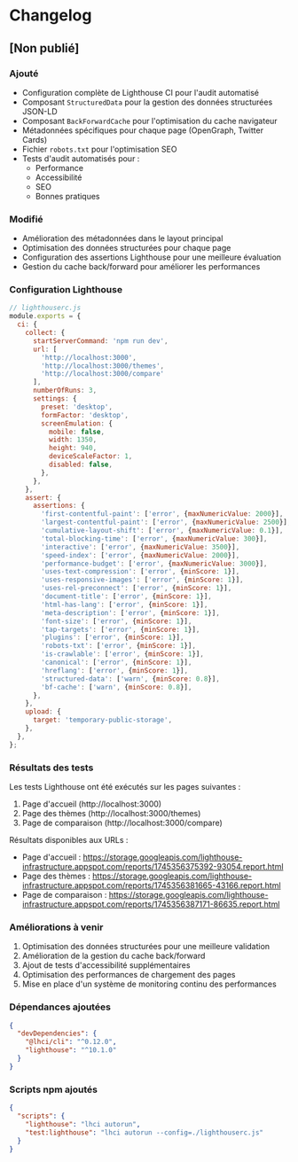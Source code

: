 # Changelog

## [Non publié]

### Ajouté
- Configuration complète de Lighthouse CI pour l'audit automatisé
- Composant `StructuredData` pour la gestion des données structurées JSON-LD
- Composant `BackForwardCache` pour l'optimisation du cache navigateur
- Métadonnées spécifiques pour chaque page (OpenGraph, Twitter Cards)
- Fichier `robots.txt` pour l'optimisation SEO
- Tests d'audit automatisés pour :
  - Performance
  - Accessibilité
  - SEO
  - Bonnes pratiques

### Modifié
- Amélioration des métadonnées dans le layout principal
- Optimisation des données structurées pour chaque page
- Configuration des assertions Lighthouse pour une meilleure évaluation
- Gestion du cache back/forward pour améliorer les performances

### Configuration Lighthouse
```javascript
// lighthouserc.js
module.exports = {
  ci: {
    collect: {
      startServerCommand: 'npm run dev',
      url: [
        'http://localhost:3000',
        'http://localhost:3000/themes',
        'http://localhost:3000/compare'
      ],
      numberOfRuns: 3,
      settings: {
        preset: 'desktop',
        formFactor: 'desktop',
        screenEmulation: {
          mobile: false,
          width: 1350,
          height: 940,
          deviceScaleFactor: 1,
          disabled: false,
        },
      },
    },
    assert: {
      assertions: {
        'first-contentful-paint': ['error', {maxNumericValue: 2000}],
        'largest-contentful-paint': ['error', {maxNumericValue: 2500}],
        'cumulative-layout-shift': ['error', {maxNumericValue: 0.1}],
        'total-blocking-time': ['error', {maxNumericValue: 300}],
        'interactive': ['error', {maxNumericValue: 3500}],
        'speed-index': ['error', {maxNumericValue: 2000}],
        'performance-budget': ['error', {maxNumericValue: 3000}],
        'uses-text-compression': ['error', {minScore: 1}],
        'uses-responsive-images': ['error', {minScore: 1}],
        'uses-rel-preconnect': ['error', {minScore: 1}],
        'document-title': ['error', {minScore: 1}],
        'html-has-lang': ['error', {minScore: 1}],
        'meta-description': ['error', {minScore: 1}],
        'font-size': ['error', {minScore: 1}],
        'tap-targets': ['error', {minScore: 1}],
        'plugins': ['error', {minScore: 1}],
        'robots-txt': ['error', {minScore: 1}],
        'is-crawlable': ['error', {minScore: 1}],
        'canonical': ['error', {minScore: 1}],
        'hreflang': ['error', {minScore: 1}],
        'structured-data': ['warn', {minScore: 0.8}],
        'bf-cache': ['warn', {minScore: 0.8}],
      },
    },
    upload: {
      target: 'temporary-public-storage',
    },
  },
};
```

### Résultats des tests
Les tests Lighthouse ont été exécutés sur les pages suivantes :
1. Page d'accueil (http://localhost:3000)
2. Page des thèmes (http://localhost:3000/themes)
3. Page de comparaison (http://localhost:3000/compare)

Résultats disponibles aux URLs :
- Page d'accueil : https://storage.googleapis.com/lighthouse-infrastructure.appspot.com/reports/1745356375392-93054.report.html
- Page des thèmes : https://storage.googleapis.com/lighthouse-infrastructure.appspot.com/reports/1745356381665-43166.report.html
- Page de comparaison : https://storage.googleapis.com/lighthouse-infrastructure.appspot.com/reports/1745356387171-86635.report.html

### Améliorations à venir
1. Optimisation des données structurées pour une meilleure validation
2. Amélioration de la gestion du cache back/forward
3. Ajout de tests d'accessibilité supplémentaires
4. Optimisation des performances de chargement des pages
5. Mise en place d'un système de monitoring continu des performances

### Dépendances ajoutées
```json
{
  "devDependencies": {
    "@lhci/cli": "^0.12.0",
    "lighthouse": "^10.1.0"
  }
}
```

### Scripts npm ajoutés
```json
{
  "scripts": {
    "lighthouse": "lhci autorun",
    "test:lighthouse": "lhci autorun --config=./lighthouserc.js"
  }
}
``` 